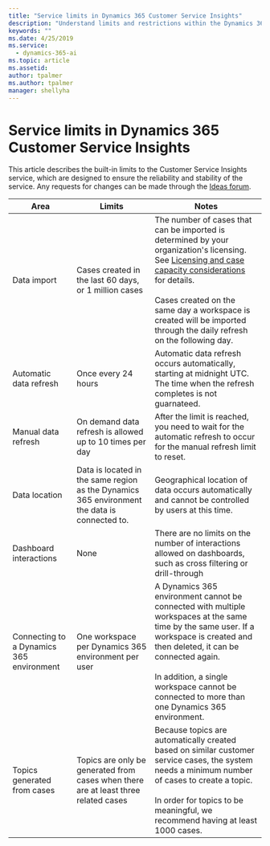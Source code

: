 ```yaml
---
title: "Service limits in Dynamics 365 Customer Service Insights"
description: "Understand limits and restrictions within the Dynamics 365 Customer Service Insights product."
keywords: ""
ms.date: 4/25/2019
ms.service:
  - dynamics-365-ai
ms.topic: article
ms.assetid: 
author: tpalmer
ms.author: tpalmer
manager: shellyha
---
```


# Service limits in Dynamics 365 Customer Service Insights

This article describes the built-in limits to the Customer Service Insights service, which are designed to ensure the reliability and stability of the service. Any requests for changes can be made through the [Ideas forum](https://go.microsoft.com/fwlink/?linkid=2024757). 
 
| Area  | Limits  | Notes |
|-------------|---------------------------------------------------------------------|---------------------------------------------------------------------|
| Data import | Cases created in the last 60 days, or 1 million cases   | The number of cases that can be imported is determined by your organization's licensing. See [Licensing and case capacity considerations](licensing-case-capacity.md) for details. <br> <br> Cases created on the same day a workspace is created will be imported through the daily refresh on the following day. |
| Automatic data refresh | Once every 24 hours | Automatic data refresh occurs automatically, starting at midnight UTC. The time when the refresh completes is not guarnateed. |
| Manual data refresh | On demand data refresh is allowed up to 10 times per day | After the limit is reached, you need to wait for the automatic refresh to occur for the manual refresh limit to reset. |
| Data location | Data is located in the same region as the Dynamics 365 environment the data is connected to.     | Geographical location of data occurs automatically and cannot be controlled by users at this time. |
| Dashboard interactions | None | There are no limits on the number of interactions allowed on dashboards, such as cross filtering or drill-through |
| Connecting to a Dynamics 365 environment | One workspace per Dynamics 365 environment per user | A Dynamics 365 environment cannot be connected with multiple workspaces at the same time by the same user. If a workspace is created and then deleted, it can be connected  again. <br> <br> In addition, a single workspace cannot be connected to more than one Dynamics 365 environment. |
| Topics generated from cases | Topics are only be generated from cases when there are at least three related cases| Because topics are automatically created based on similar customer service cases, the system needs a minimum number of cases to create a topic. <br> <br> In order for topics to be meaningful, we recommend having at least 1000 cases.|

